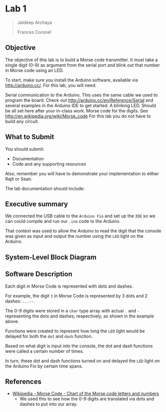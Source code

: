 # Lab 1

> Jaldeep Archaya
>
> Frances Coronel

## Objective

The objective of this lab is to build a Morse code transmitter. It must take a single digit (0-9) as argument from the serial port and blink out that number in Morse code using an LED.

To start, make sure you install the Arduino software, available via http://arduino.cc/. For this lab, you will need:

Serial communication to the Arduino. This uses the same cable we used to program the board. Check out http://arduino.cc/en/Reference/Serial and several examples in the Arduino IDE to get started.
A blinking LED. Should be all set here after your in-class work.
Morse code for the digits. See http://en.wikipedia.org/wiki/Morse_code
For this lab you do not have to build any circuit.

## What to Submit

You should submit:

- Documentation
- Code and any supporting resources

Also, remember you will have to demonstrate your implementation to either Rajit or Sean.

The lab documentation should include:

## Executive summary

We connected the USB cable to the `Arduino Fio` and set up the `IDE` so we can could compile and run our `.ino` code to the Arduino.

That context was used to allow the Arduino to read the digit that the console was given as input and output the number using the `LED` light on the Arduino.


## System-Level Block Diagram



## Software Description

Each digit in Morse Code is represented with dots and dashes.

For example, the digit `3` in Morse Code is represented by 3 dots and 2 dashes: `...--`.

The 0-9 digits were stored in a `char` type array with actual `.` and `-` representing the dots and dashes, respectively, as shown in the example above.

Functions were created to represent how long the `LED` light would be delayed for both the `dot` and `dash` function.

Based on what digit is input into the console, the dot and dash functions were called a certain number of times.

In turn, these dot and dash functions turned on and delayed the `LED` light on the Arduino Fio by certain time spans.

## References

- [Wikipedia - Morse Code - Chart of the Morse code letters and numbers](https://www.wikiwand.com/en/Morse_code)
    * We used this to see how the 0-9 digits are translated via dots and dashes to put into our array.
